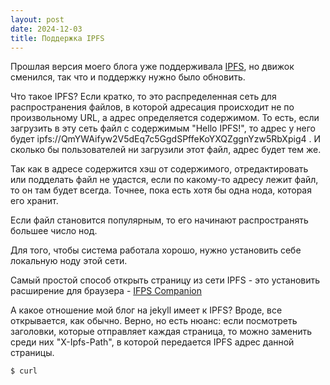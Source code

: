 ```yaml
---
layout: post
date: 2024-12-03
title: Поддержка IPFS
---
```

Прошлая версия моего блога уже поддерживала [IPFS](https://en.wikipedia.org/wiki/InterPlanetary_File_System), но движок сменился, так что и поддержку нужно было обновить.

Что такое IPFS? Если кратко, то это распределенная сеть для распространения файлов, в которой адресация происходит не по произвольному URL, а адрес определяется содержимом. То есть, если загрузить в эту сеть файл с содержимым "Hello IPFS!", то адрес у него будет ipfs://QmYWAifyw2V5dEq7c5GgdSPffeKoYXQZggnYzw5RbXpig4 . И сколько бы пользователей ни загрузили этот файл, адрес будет тем же.

Так как в адресе содержится хэш от содержимого,  отредактировать или подделать файл не удастся, если по какому-то адресу лежит файл, то он там будет всегда. Точнее, пока есть хотя бы одна нода, которая его хранит. 

Если файл становится популярным, то его начинают распространять большее число нод.

Для того, чтобы система работала хорошо, нужно установить себе локальную ноду этой сети. 

Самый простой способ открыть страницу из сети IPFS - это установить расширение для браузера - [IFPS Companion](https://docs.ipfs.tech/install/ipfs-companion/#install)

А какое отношение мой блог на jekyll имеет к IPFS? Вроде, все открывается, как обычно. Верно, но есть нюанс: если посмотреть заголовки, которые отправляет каждая страница, то можно заменить среди них "X-Ipfs-Path", в которой передается IPFS адрес данной страницы.

```bash
$ curl
```
